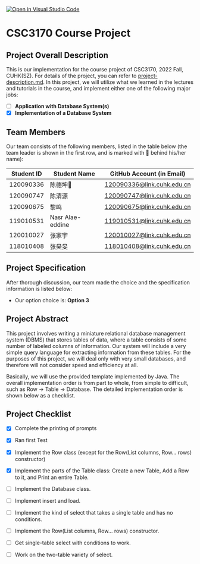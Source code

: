 [![Open in Visual Studio Code](https://classroom.github.com/assets/open-in-vscode-c66648af7eb3fe8bc4f294546bfd86ef473780cde1dea487d3c4ff354943c9ae.svg)](https://classroom.github.com/online_ide?assignment_repo_id=9434409&assignment_repo_type=AssignmentRepo)
# CSC3170 Course Project

## Project Overall Description

This is our implementation for the course project of CSC3170, 2022 Fall, CUHK(SZ). For details of the project, you can refer to [project-description.md](project-description.md). In this project, we will utilize what we learned in the lectures and tutorials in the course, and implement either one of the following major jobs:

<!-- Please fill in "x" to replace the blank space between "[]" to tick the todo item; it's ticked on the first one by default. -->

- [ ] **Application with Database System(s)**
- [x] **Implementation of a Database System**

## Team Members

Our team consists of the following members, listed in the table below (the team leader is shown in the first row, and is marked with 🚩 behind his/her name):

<!-- change the info below to be the real case -->

| Student ID | Student Name | GitHub Account (in Email) |
| ---------- | ------------ | ------------------------- |
| 120090336   | 陈德坤🚩    | 120090336@link.cuhk.edu.cn |
| 120090747   | 陈清源    | 120090747@link.cuhk.edu.cn   |
| 120090675   | 黎鸣     | 120090675@link.cuhk.edu.cn     |
| 119010531 |Nasr Alae-eddine| 119010531@link.cuhk.edu.cn|
| 120010027  | 张家宇    | 120010027@link.cuhk.edu.cn     |
| 118010408   | 张昊旻  | 118010408@link.cuhk.edu.cn     |

## Project Specification

<!-- You should remove the terms/sentence that is not necessary considering your option/branch/difficulty choice -->

After thorough discussion, our team made the choice and the specification information is listed below:

- Our option choice is: **Option 3**


<!-- As for Option 2, our topic background specification can be found in [background-specification.md](background-specification.md). -->

## Project Abstract

This project involves writing a miniature relational database management system (DBMS) that stores tables of data, where a table consists of some number of labeled columns of information. Our system will include a very simple query language for extracting information from these tables. For the purposes of this project, we will deal only with very small databases, and therefore will not consider speed and efficiency at all.

Basically, we will use the provided template implemented by Java. The overall implementation order is from part to whole, from simple to difficult, such as Row -> Table -> Database. The detailed implementation order is shown below as a checklist.

## Project Checklist

- [x] Complete the printing of prompts

- [x] Ran first Test 

- [x] Implement the Row class (except for the Row(List<Column> columns, Row... rows) constructor)

- [x] Implement the parts of the Table class: Create a new Table, Add a Row to it, and Print an entire Table.

- [ ] Implement the Database class.

- [ ] Implement insert and load.

- [ ] Implement the kind of select that takes a single table and has no conditions.

- [ ] Implement the Row(List<Column> columns, Row... rows) constructor.

- [ ] Get single-table select with conditions to work.

- [ ] Work on the two-table variety of select.

<!-- TODO -->